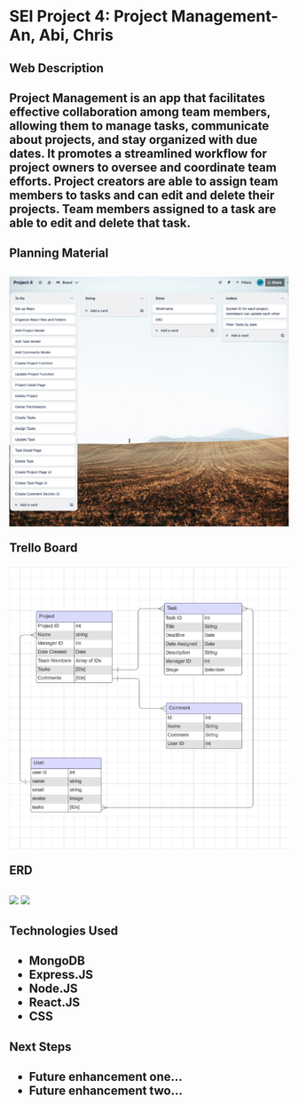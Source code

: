 # SEI Project 4: Project Management- An, Abi, Chris

<h2>Web Description<h2>

<p>Project Management is an app that facilitates effective collaboration among team members, allowing them to manage tasks, communicate about projects, and stay organized with due dates. It promotes a streamlined workflow for project owners to oversee and coordinate team efforts. Project creators are able to assign team members to tasks and can edit and delete their projects. Team members assigned to a task are able to edit and delete that task.</p>

<h2>Planning Material<h2>

![image](trello.png)
<p> Trello Board </p>

![image](erd.png)
<p>ERD</p>

<h2><h2>

<img src="url to your image on imgur">
<img src="url to your image on imgur">

<h2>Technologies Used<h2>

- MongoDB
- Express.JS
- Node.JS
- React.JS
- CSS

<h2>Next Steps<h2>

- Future enhancement one...
- Future enhancement two... 